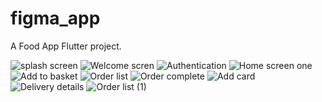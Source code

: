 # figma_app

A Food App Flutter project.

![splash screen](https://github.com/HashirSaudKhan/Flutter/assets/93030144/ecb121c3-75c2-41bf-ba3f-5c514cf9ff9d)  ![Welcome scren](https://github.com/HashirSaudKhan/Flutter/assets/93030144/fdaa6501-23e6-4743-8b00-6f6dc033ec5f)
![Authentication](https://github.com/HashirSaudKhan/Flutter/assets/93030144/d9f98cba-7f4d-49c5-8e26-56f3d6ef722c)
![Home screen one](https://github.com/HashirSaudKhan/Flutter/assets/93030144/eb386db7-f3c3-462c-bc41-c5a2dcbbbdb4)![Add to basket](https://github.com/HashirSaudKhan/Flutter/assets/93030144/e0b4e5af-8833-4559-8af9-41669bb22a12)
![Order list](https://github.com/HashirSaudKhan/Flutter/assets/93030144/7c6ee01d-f60f-460c-b7ff-526fd1be99ec)
![Order complete](https://github.com/HashirSaudKhan/Flutter/assets/93030144/05c42c05-9e73-47f1-a36d-8c1d964c17e6)
![Add card](https://github.com/HashirSaudKhan/Flutter/assets/93030144/96f6b14e-ef8c-4591-a604-dbf966f224ab)
![Delivery details](https://github.com/HashirSaudKhan/Flutter/assets/93030144/ca0288a9-c2c0-4723-b17d-26243e1a2b0b)
![Order list (1)](https://github.com/HashirSaudKhan/Flutter/assets/93030144/83539ec5-cc25-43e5-955f-acca6e2f502d)